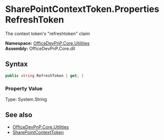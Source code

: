 # SharePointContextToken.Properties RefreshToken
The context token's "refreshtoken" claim  

**Namespace:** [OfficeDevPnP.Core.Utilities](OfficeDevPnP.Core.Utilities.md)  
**Assembly:** OfficeDevPnP.Core.dll  
## Syntax
```C#
public string RefreshToken { get; }
```

### Property Value
Type: System.String  

## See also
- [OfficeDevPnP.Core.Utilities](OfficeDevPnP.Core.Utilities.md)
- [SharePointContextToken](OfficeDevPnP.Core.Utilities.SharePointContextToken.md) 

